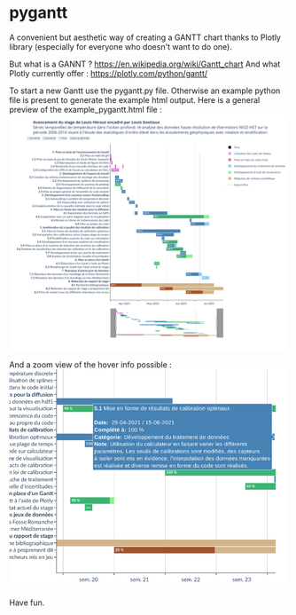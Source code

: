 # pygantt
A convenient but aesthetic way of creating a GANTT chart thanks to Plotly library (especially for everyone who doesn't want to do one).

But what is a GANNT ? https://en.wikipedia.org/wiki/Gantt_chart
And what Plotly currently offer : https://plotly.com/python/gantt/

To start a new Gantt use the pygantt.py file. Otherwise an example python file is present to generate the example html output.
Here is a general preview of the example_pygantt.html file :</br>
[<img src="https://raw.githubusercontent.com/super-lou/pygantt/main/figures/example_pygantt_1.png" width="600">](https://htmlpreview.github.io/?https://github.com/super-lou/pygantt/blob/4a746c2b89f29a4d3c593605042179e9319f9e5e/example_pygantt.html)</br> 

And a zoom view of the hover info possible :</br>
<img src="https://raw.githubusercontent.com/super-lou/pygantt/main/figures/example_pygantt_2.png" width="600"></br>

Have fun.
